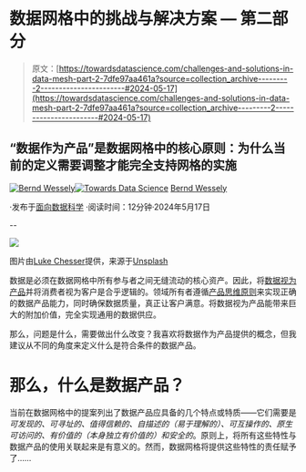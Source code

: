 # 数据网格中的挑战与解决方案 — 第二部分

> 原文：[https://towardsdatascience.com/challenges-and-solutions-in-data-mesh-part-2-7dfe97aa461a?source=collection_archive---------2-----------------------#2024-05-17](https://towardsdatascience.com/challenges-and-solutions-in-data-mesh-part-2-7dfe97aa461a?source=collection_archive---------2-----------------------#2024-05-17)

## “数据作为产品”是数据网格中的核心原则：为什么当前的定义需要调整才能完全支持网格的实施

[](https://medium.com/@bernd.wessely?source=post_page---byline--7dfe97aa461a--------------------------------)[![Bernd Wessely](../Images/e60e01c19412d8af8f8bddf78e561275.png)](https://medium.com/@bernd.wessely?source=post_page---byline--7dfe97aa461a--------------------------------)[](https://towardsdatascience.com/?source=post_page---byline--7dfe97aa461a--------------------------------)[![Towards Data Science](../Images/a6ff2676ffcc0c7aad8aaf1d79379785.png)](https://towardsdatascience.com/?source=post_page---byline--7dfe97aa461a--------------------------------) [Bernd Wessely](https://medium.com/@bernd.wessely?source=post_page---byline--7dfe97aa461a--------------------------------)

·发布于[面向数据科学](https://towardsdatascience.com/?source=post_page---byline--7dfe97aa461a--------------------------------) ·阅读时间：12分钟·2024年5月17日

--

![](../Images/eb831b1add8d36d6aabc1bffbeea9eb1.png)

图片由[Luke Chesser](https://unsplash.com/@lukechesser?utm_source=medium&utm_medium=referral)提供，来源于[Unsplash](https://unsplash.com/?utm_source=medium&utm_medium=referral)

数据是必须在数据网格中所有参与者之间无缝流动的核心资产。因此，将[数据视为产品](https://martinfowler.com/articles/data-monolith-to-mesh.html#DomainDataAsAProduct)并将消费者视为客户是合乎逻辑的。领域所有者遵循[产品思维原则](https://martinfowler.com/articles/products-over-projects.html)来实现正确的数据产品能力，同时确保数据质量，真正让客户满意。将数据视为产品能带来巨大的附加价值，完全实现通用的数据供应。

那么，问题是什么，需要做出什么改变？我喜欢将数据作为产品提供的概念，但我建议从不同的角度来定义什么是符合条件的数据产品。

# 那么，什么是数据产品？

当前在数据网格中的提案列出了数据产品应具备的几个特点或特质——它们需要是*可发现的、可寻址的、值得信赖的、自描述的（易于理解的）、可互操作的、原生可访问的、有价值的（本身独立有价值的）和安全的*。原则上，将所有这些特性与数据产品的使用关联起来是有意义的。然而，数据网格将提供这些特性的责任赋予了……
